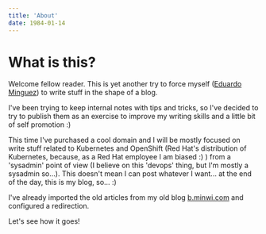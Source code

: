 ```yaml
---
title: 'About'
date: 1984-01-14
---
```


# What is this?

Welcome fellow reader. This is yet another try to force myself ([Eduardo Minguez](https://www.eduardominguez.es)) to write stuff in the shape of a blog.


I've been trying to keep internal notes with tips and tricks, so I've decided
to try to publish them as an exercise to improve my writing skills and a little
bit of self promotion :)


This time I've purchased a cool domain and I will be mostly focused on write
stuff related to Kubernetes and OpenShift (Red Hat's distribution of Kubernetes,
because, as a Red Hat employee I am biased :) ) from a 'sysadmin' point
of view (I believe on this 'devops' thing, but I'm mostly a sysadmin so...).
This doesn't mean I can post whatever I want... at the end of the day, this is
my blog, so... :)

I've already imported the old articles from my old blog [b.minwi.com](https://b.minwi.com) and configured a redirection.


Let's see how it goes!

